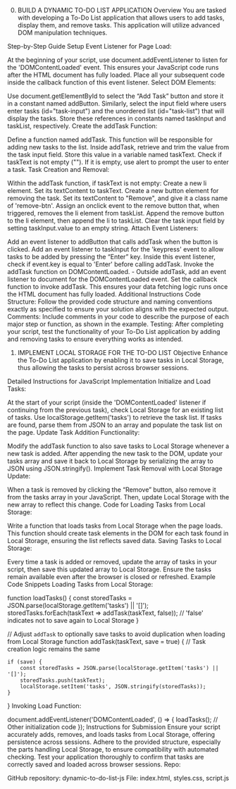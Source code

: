 0. BUILD A DYNAMIC TO-DO LIST APPLICATION
Overview
You are tasked with developing a To-Do List application that allows users to add tasks, display them, and remove tasks. This application will utilize advanced DOM manipulation techniques.

Step-by-Step Guide
Setup Event Listener for Page Load:

At the beginning of your script, use document.addEventListener to listen for the 'DOMContentLoaded' event. This ensures your JavaScript code runs after the HTML document has fully loaded. Place all your subsequent code inside the callback function of this event listener.
Select DOM Elements:

Use document.getElementById to select the “Add Task” button and store it in a constant named addButton.
Similarly, select the input field where users enter tasks (id="task-input") and the unordered list (id="task-list") that will display the tasks. Store these references in constants named taskInput and taskList, respectively.
Create the addTask Function:

Define a function named addTask. This function will be responsible for adding new tasks to the list.
Inside addTask, retrieve and trim the value from the task input field. Store this value in a variable named taskText.
Check if taskText is not empty (""). If it is empty, use alert to prompt the user to enter a task.
Task Creation and Removal:

Within the addTask function, if taskText is not empty:
Create a new li element. Set its textContent to taskText.
Create a new button element for removing the task. Set its textContent to "Remove", and give it a class name of 'remove-btn'.
Assign an onclick event to the remove button that, when triggered, removes the li element from taskList.
Append the remove button to the li element, then append the li to taskList.
Clear the task input field by setting taskInput.value to an empty string.
Attach Event Listeners:

Add an event listener to addButton that calls addTask when the button is clicked.
Add an event listener to taskInput for the 'keypress' event to allow tasks to be added by pressing the “Enter” key. Inside this event listener, check if event.key is equal to 'Enter' before calling addTask.
Invoke the addTask function on DOMContentLoaded. - Outside addTask, add an event listener to document for the DOMContentLoaded event. Set the callback function to invoke addTask. This ensures your data fetching logic runs once the HTML document has fully loaded.
Additional Instructions
Code Structure: Follow the provided code structure and naming conventions exactly as specified to ensure your solution aligns with the expected output.
Comments: Include comments in your code to describe the purpose of each major step or function, as shown in the example.
Testing: After completing your script, test the functionality of your To-Do List application by adding and removing tasks to ensure everything works as intended.



1. IMPLEMENT LOCAL STORAGE FOR THE TO-DO LIST
Objective
Enhance the To-Do List application by enabling it to save tasks in Local Storage, thus allowing the tasks to persist across browser sessions.

Detailed Instructions for JavaScript Implementation
Initialize and Load Tasks:

At the start of your script (inside the 'DOMContentLoaded' listener if continuing from the previous task), check Local Storage for an existing list of tasks.
Use localStorage.getItem('tasks') to retrieve the task list. If tasks are found, parse them from JSON to an array and populate the task list on the page.
Update Task Addition Functionality:

Modify the addTask function to also save tasks to Local Storage whenever a new task is added.
After appending the new task to the DOM, update your tasks array and save it back to Local Storage by serializing the array to JSON using JSON.stringify().
Implement Task Removal with Local Storage Update:

When a task is removed by clicking the “Remove” button, also remove it from the tasks array in your JavaScript.
Then, update Local Storage with the new array to reflect this change.
Code for Loading Tasks from Local Storage:

Write a function that loads tasks from Local Storage when the page loads.
This function should create task elements in the DOM for each task found in Local Storage, ensuring the list reflects saved data.
Saving Tasks to Local Storage:

Every time a task is added or removed, update the array of tasks in your script, then save this updated array to Local Storage.
Ensure the tasks remain available even after the browser is closed or refreshed.
Example Code Snippets
Loading Tasks from Local Storage:

function loadTasks() {
    const storedTasks = JSON.parse(localStorage.getItem('tasks') || '[]');
    storedTasks.forEach(taskText => addTask(taskText, false)); // 'false' indicates not to save again to Local Storage
}

// Adjust `addTask` to optionally save tasks to avoid duplication when loading from Local Storage
function addTask(taskText, save = true) {
    // Task creation logic remains the same

    if (save) {
        const storedTasks = JSON.parse(localStorage.getItem('tasks') || '[]');
        storedTasks.push(taskText);
        localStorage.setItem('tasks', JSON.stringify(storedTasks));
    }
}
Invoking Load Function:

document.addEventListener('DOMContentLoaded', () => {
    loadTasks();
    // Other initialization code
});
Instructions for Submission
Ensure your script accurately adds, removes, and loads tasks from Local Storage, offering persistence across sessions.
Adhere to the provided structure, especially the parts handling Local Storage, to ensure compatibility with automated checking.
Test your application thoroughly to confirm that tasks are correctly saved and loaded across browser sessions.
Repo:

GitHub repository: dynamic-to-do-list-js
File: index.html, styles.css, script.js